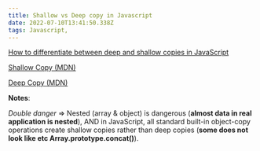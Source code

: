 ```yaml
---
title: Shallow vs Deep copy in Javascript
date: 2022-07-10T13:41:50.338Z
tags: Javascript,
---
```

[How to differentiate between deep and shallow copies in JavaScript](https://www.freecodecamp.org/news/copying-stuff-in-javascript-how-to-differentiate-between-deep-and-shallow-copies-b6d8c1ef09cd/)

[Shallow Copy (MDN)](https://developer.mozilla.org/en-US/docs/Glossary/Shallow_copy)

[Deep Copy (MDN)](https://developer.mozilla.org/en-US/docs/Glossary/Deep_copy)

**Notes**:

*Double danger* => Nested (array & object) is dangerous (**almost data in real application is nested**), AND in JavaScript, all standard built-in object-copy operations create shallow copies rather than deep copies (**some does not look like etc Array.prototype.concat()**).  


